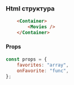 ### Html структура

```html
    <Container>
        <Movies />
    </Container>
```

#### Props

```js
const props = {
	favorites: "array",
	onFavorite: "func",
};
```